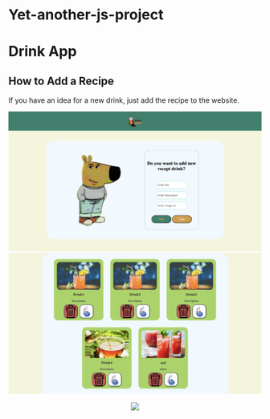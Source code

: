 # Yet-another-js-project
# Drink App

## How to Add a Recipe
If you have an idea for a new drink, just add the recipe to the website.

![Create card section](./assets/readme-scrins/1.png "Create card section")
![Another image](./assets/readme-scrins/2.png)

<p align="center">
  <img src="./assets/readme-scrins/gig.gif" width="600" />
</p>
